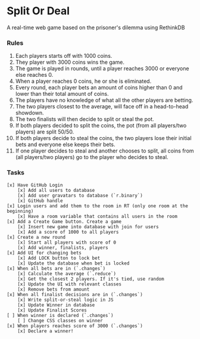 
# Split Or Deal

A real-time web game based on the prisoner's dilemma using RethinkDB

### Rules

1. Each players starts off with 1000 coins.
2. They player with 3000 coins wins the game.
3. The game is played in rounds, until a player reaches 3000 or everyone else reaches 0.
4. When a player reaches 0 coins, he or she is eliminated.
5. Every round, each player bets an amount of coins higher than 0 and lower than their total amount of coins.
6. The players have no knowledge of what all the other players are betting.
6. The two players closest to the average, will face off in a head-to-head showdown.
7. The two finalists will then decide to split or steal the pot.
8. If both players decided to split the coins, the pot (from all players/two players) are split 50/50.
9. If both players decide to steal the coins, the two players lose their initial bets and everyone else keeps their bets.
10. If one player decides to steal and another chooses to split, all coins from (all players/two players) go to the player who decides to steal.

### Tasks

    [x] Have GitHub Login
        [x] Add all users to database
        [x] Add user gravatars to database (`r.binary`)
        [x] GitHub handle
    [x] Login users and add them to the room in RT (only one room at the beginning)
        [x] Have a room variable that contains all users in the room
    [x] Add a Create Game button. Create a game
        [x] Insert new game into database with join for users
        [x] Add a score of 1000 to all players
    [x] Create a new round
        [x] Start all players with score of 0
        [x] Add winner, finalists, players
    [x] Add UI for changing bets
        [x] Add LOCK button to lock bet
        [x] Update the database when bet is locked
    [x] When all bets are in (`.changes`)
        [x] Calculate the average (`.reduce`)
        [x] Get the closest 2 players. If it's tied, use random
        [x] Update the UI with relevant classes
        [x] Remove bets from amount
    [x] When all finalist decisions are in (`.changes`)
        [x] Write split-or-steal logic in JS
        [x] Update Winner in database
        [x] Update Finalist Scores
    [ ] When winner is declared (`.changes`)
        [ ] Change CSS classes on winner
    [x] When players reaches score of 3000 (`.changes`)
        [x] Declare a winner!
